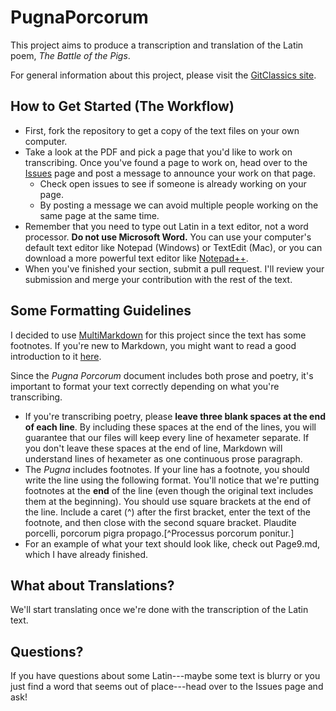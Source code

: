 # PugnaPorcorum
This project aims to produce a transcription and translation of the Latin poem, _The Battle of the Pigs_.

For general information about this project, please visit the [GitClassics site](http://gitclassics.github.io).

## How to Get Started (The Workflow)

* First, fork the repository to get a copy of the text files on your own computer.
* Take a look at the PDF and pick a page that you'd like to work on transcribing. Once you've found a page to work on, head over to the [Issues](https://github.com/GitClassics/PugnaPorcorum/issues) page and post a message to announce your work on that page.
	* Check open issues to see if someone is already working on your page.
	* By posting a message we can avoid multiple people working on the same page at the same time.
* Remember that you need to type out Latin in a text editor, not a word processor. **Do not use Microsoft Word.** You can use your computer's default text editor like Notepad (Windows) or TextEdit (Mac), or you can download a more powerful text editor like [Notepad++](http://www.notepad-plus-plus.org/).
* When you've finished your section, submit a pull request. I'll review your submission and merge your contribution with the rest of the text.

## Some Formatting Guidelines

I decided to use [MultiMarkdown](http://fletcherpenney.net/multimarkdown/) for this project since the text has some footnotes. If you're new to Markdown, you might want to read a good introduction to it [here](http://whatismarkdown.com/).

Since the _Pugna Porcorum_ document includes both prose and poetry, it's important to format your text correctly depending on what you're transcribing.

* If you're transcribing poetry, please **leave three blank spaces at the end of each line**. By including these spaces at the end of the lines, you will guarantee that our files will keep every line of hexameter separate. If you don't leave these spaces at the end of line, Markdown will understand lines of hexameter as one continuous prose paragraph. 
* The _Pugna_ includes footnotes. If your line has a footnote, you should write the line using the following format. You'll notice that we're putting footnotes at the **end** of the line (even though the original text includes them at the beginning). You should use square brackets at the end of the line. Include a caret (^) after the first bracket, enter the text of the footnote, and then close with the second square bracket.
	Plaudite porcelli, porcorum pigra propago.[^Processus porcorum ponitur.]
* For an example of what your text should look like, check out Page9.md, which I have already finished.

## What about Translations?

We'll start translating once we're done with the transcription of the Latin text.

## Questions?

If you have questions about some Latin---maybe some text is blurry or you just find a word that seems out of place---head over to the Issues page and ask!
